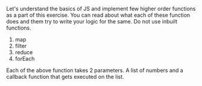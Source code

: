 Let's understand the basics of JS and implement few higher order functions as a part of this exercise. You can read about what each of these function does and them try to write your logic for the same. Do not use inbuilt functions.
1. map
2. filter
3. reduce
4. forEach


Each of the above function takes 2 parameters. A list of numbers and a callback function that gets executed on the list.
